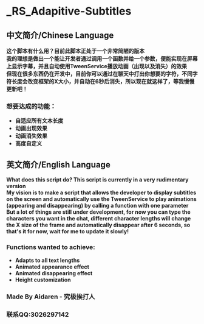 # _RS_Adapitive-Subtitles

## 中文简介/Chinese Language
**这个脚本有什么用？目前此脚本正处于一个非常简陋的版本  
我的理想是做出一个能让开发者通过调用一个函数并给一个参数，便能实现在屏幕上显示字幕，并且自动使用TweenService播放动画（出现以及消失）的效果  
但现在很多东西仍在开发中，目前你可以通过在聊天中打出你想要的字符，不同字符长度会改变框架的X大小，并自动在6秒后消失，所以现在就这样了，等我慢慢更新吧！**
### **想要达成的功能：**
* **自适应所有文本长度**
* **动画出现效果**
* **动画消失效果**
* **高度自定义**

## 英文简介/English Language
**What does this script do? This script is currently in a very rudimentary version  
My vision is to make a script that allows the developer to display subtitles on the screen and automatically use the TweenService to play animations (appearing and disappearing) by calling a function with one parameter  
But a lot of things are still under development, for now you can type the characters you want in the chat, different character lengths will change the X size of the frame and automatically disappear after 6 seconds, so that's it for now, wait for me to update it slowly!**
### **Functions wanted to achieve:**
* **Adapts to all text lengths**
* **Animated appearance effect**
* **Animated disappearing effect**
* **Height customization**

### **Made By Aidaren - 究极挨打人**
### **联系QQ:3026297142**
